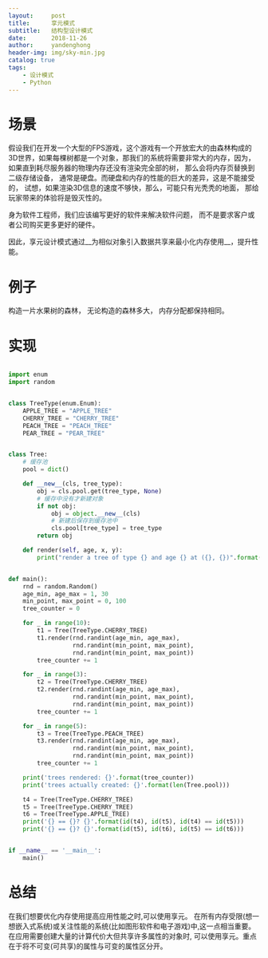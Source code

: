 ```yaml
---
layout:     post
title:      享元模式
subtitle:   结构型设计模式
date:       2018-11-26
author:     yandenghong
header-img: img/sky-min.jpg
catalog: true
tags:
    - 设计模式
    - Python
---
```


# 场景

假设我们在开发一个大型的FPS游戏，这个游戏有一个开放宏大的由森林构成的3D世界，如果每棵树都是一个对象，那我们的系统将需要非常大的内存，因为，
如果直到耗尽服务器的物理内存还没有渲染完全部的树， 那么会将内存页替换到二级存储设备， 通常是硬盘。而硬盘和内存的性能的巨大的差异，这是不能接受的，
试想，如果渲染3D信息的速度不够快，那么，可能只有光秃秃的地面， 那给玩家带来的体验将是毁灭性的。

身为软件工程师，我们应该编写更好的软件来解决软件问题， 而不是要求客户或者公司购买更多更好的硬件。

因此，享元设计模式通过__为相似对象引入数据共享来最小化内存使用__，提升性能。


# 例子

构造一片水果树的森林， 无论构造的森林多大， 内存分配都保持相同。

# 实现

```python

import enum
import random


class TreeType(enum.Enum):
    APPLE_TREE = "APPLE_TREE"
    CHERRY_TREE = "CHERRY_TREE"
    PEACH_TREE = "PEACH_TREE"
    PEAR_TREE = "PEAR_TREE"


class Tree:
    # 缓存池
    pool = dict()

    def __new__(cls, tree_type):
        obj = cls.pool.get(tree_type, None)
        # 缓存中没有才新建对象
        if not obj:
            obj = object.__new__(cls)
            # 新建后保存到缓存池中
            cls.pool[tree_type] = tree_type
        return obj

    def render(self, age, x, y):
        print("render a tree of type {} and age {} at ({}, {})".format(self.tree_type, age, x, y))


def main():
    rnd = random.Random()
    age_min, age_max = 1, 30
    min_point, max_point = 0, 100
    tree_counter = 0

    for _ in range(10):
        t1 = Tree(TreeType.CHERRY_TREE)
        t1.render(rnd.randint(age_min, age_max),
                  rnd.randint(min_point, max_point),
                  rnd.randint(min_point, max_point))
        tree_counter += 1

    for _ in range(3):
        t2 = Tree(TreeType.CHERRY_TREE)
        t2.render(rnd.randint(age_min, age_max),
                  rnd.randint(min_point, max_point),
                  rnd.randint(min_point, max_point))
        tree_counter += 1

    for _ in range(5):
        t3 = Tree(TreeType.PEACH_TREE)
        t3.render(rnd.randint(age_min, age_max),
                  rnd.randint(min_point, max_point),
                  rnd.randint(min_point, max_point))
        tree_counter += 1

    print('trees rendered: {}'.format(tree_counter))
    print('trees actually created: {}'.format(len(Tree.pool)))

    t4 = Tree(TreeType.CHERRY_TREE)
    t5 = Tree(TreeType.CHERRY_TREE)
    t6 = Tree(TreeType.APPLE_TREE)
    print('{} == {}? {}'.format(id(t4), id(t5), id(t4) == id(t5)))
    print('{} == {}? {}'.format(id(t5), id(t6), id(t5) == id(t6)))


if __name__ == '__main__':
    main()
```

# 总结

在我们想要优化内存使用提高应用性能之时,可以使用享元。
在所有内存受限(想一想嵌入式系统)或关注性能的系统(比如图形软件和电子游戏)中,这一点相当重要。在应用需要创建大量的计算代价大但共享许多属性的对象时,
可以使用享元。重点在于将不可变(可共享)的属性与可变的属性区分开。
